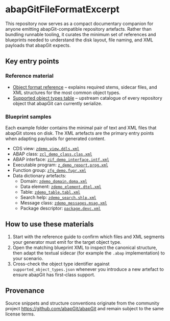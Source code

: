 # abapGitFileFormatExcerpt

This repository now serves as a compact documentary companion for anyone emitting abapGit-compatible repository artefacts. Rather than bundling runnable tooling, it curates the minimum set of references and blueprints needed to understand the disk layout, file naming, and XML payloads that abapGit expects.

## Key entry points

### Reference material
- [Object format reference](docs/object-format-reference.md) – explains required stems, sidecar files, and XML structures for the most common object types.
- [Supported object types table](supported_object_types.json) – upstream catalogue of every repository object that abapGit can currently serialize.

### Blueprint samples
Each example folder contains the minimal pair of text and XML files that abapGit stores on disk. The XML artefacts are the primary entry points when adapting payloads for generated content.

- CDS view: [`zdemo_view.ddls.xml`](examples/cds_view/zdemo_view.ddls.xml)
- ABAP class: [`zcl_demo_class.clas.xml`](examples/class/zcl_demo_class.clas.xml)
- ABAP interface: [`zif_demo_interface.intf.xml`](examples/interface/zif_demo_interface.intf.xml)
- Executable program: [`z_demo_report.prog.xml`](examples/program/z_demo_report.prog.xml)
- Function group: [`zfg_demo.fugr.xml`](examples/function_group/zfg_demo.fugr.xml)
- Data dictionary artefacts:
  - Domain: [`zdemo_domain.doma.xml`](examples/domain/zdemo_domain.doma.xml)
  - Data element: [`zdemo_element.dtel.xml`](examples/data_element/zdemo_element.dtel.xml)
  - Table: [`zdemo_table.tabl.xml`](examples/table/zdemo_table.tabl.xml)
  - Search help: [`zdemo_search.shlp.xml`](examples/search_help/zdemo_search.shlp.xml)
  - Message class: [`zdemo_messages.msag.xml`](examples/message_class/zdemo_messages.msag.xml)
  - Package descriptor: [`package.devc.xml`](examples/package/package.devc.xml)

## How to use these materials
1. Start with the reference guide to confirm which files and XML segments your generator must emit for the target object type.
2. Open the matching blueprint XML to inspect the canonical structure, then adapt the textual sidecar (for example the `.abap` implementation) to your scenario.
3. Cross-check the object type identifier against `supported_object_types.json` whenever you introduce a new artefact to ensure abapGit has first-class support.

## Provenance
Source snippets and structure conventions originate from the community project https://github.com/abapGit/abapGit and remain subject to the same license terms.
